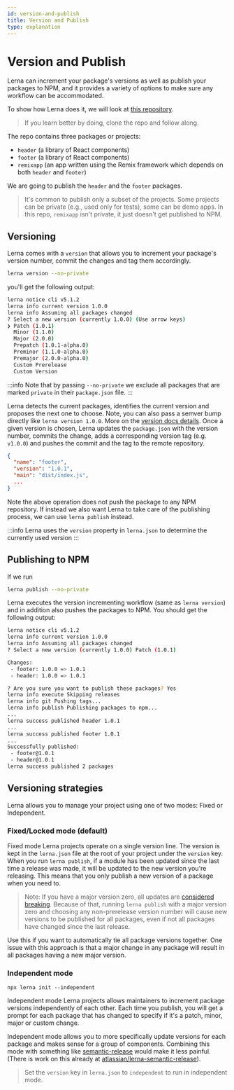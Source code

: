 ```yaml
---
id: version-and-publish
title: Version and Publish
type: explanation
---
```


# Version and Publish

Lerna can increment your package's versions as well as publish your packages to NPM, and it provides a variety of options to make sure any workflow can be accommodated.

To show how Lerna does it, we will look at [this repository](https://github.com/lerna/getting-started-example).

> If you learn better by doing, clone the repo and follow along.

The repo contains three packages or projects:

- `header` (a library of React components)
- `footer` (a library of React components)
- `remixapp` (an app written using the Remix framework which depends on both `header` and `footer`)

We are going to publish the `header` and the `footer` packages.

> It's common to publish only a subset of the projects. Some projects can be private (e.g., used only for tests), some
> can be demo apps. In this repo, `remixapp` isn't private, it just doesn't get published to NPM.

## Versioning

Lerna comes with a `version` that allows you to increment your package's version number, commit the changes and tag them accordingly.

```bash
lerna version --no-private
```

you'll get the following output:

```bash
lerna notice cli v5.1.2
lerna info current version 1.0.0
lerna info Assuming all packages changed
? Select a new version (currently 1.0.0) (Use arrow keys)
❯ Patch (1.0.1)
  Minor (1.1.0)
  Major (2.0.0)
  Prepatch (1.0.1-alpha.0)
  Preminor (1.1.0-alpha.0)
  Premajor (2.0.0-alpha.0)
  Custom Prerelease
  Custom Version
```

:::info
Note that by passing `--no-private` we exclude all packages that are marked `private` in their `package.json` file.
:::

Lerna detects the current packages, identifies the current version and proposes the next one to choose. Note, you can also pass a semver bump directly like `lerna version 1.0.0`. More on the [version docs details](https://github.com/lerna/lerna/tree/main/commands/version#readme). Once a given version is chosen, Lerna updates the `package.json` with the version number, commits the change, adds a corresponding version tag (e.g. `v1.0.0`) and pushes the commit and the tag to the remote repository.

```json title="packages/footer/package.json"
{
  "name": "footer",
  "version": "1.0.1",
  "main": "dist/index.js",
  ...
}
```

Note the above operation does not push the package to any NPM repository. If instead we also want Lerna to take care of the publishing process, we can use `lerna publish` instead.

:::info
Lerna uses the `version` property in `lerna.json` to determine the currently used version
:::

## Publishing to NPM

If we run

```bash
lerna publish --no-private
```

Lerna executes the version incrementing workflow (same as `lerna version`) and in addition also pushes the packages to NPM. You should get the following output:

```bash title="Terminal Output"
lerna notice cli v5.1.2
lerna info current version 1.0.0
lerna info Assuming all packages changed
? Select a new version (currently 1.0.0) Patch (1.0.1)

Changes:
 - footer: 1.0.0 => 1.0.1
 - header: 1.0.0 => 1.0.1

? Are you sure you want to publish these packages? Yes
lerna info execute Skipping releases
lerna info git Pushing tags...
lerna info publish Publishing packages to npm...
...
lerna success published header 1.0.1
...
lerna success published footer 1.0.1
...
Successfully published:
 - footer@1.0.1
 - header@1.0.1
lerna success published 2 packages
```

## Versioning strategies

Lerna allows you to manage your project using one of two modes: Fixed or Independent.

### Fixed/Locked mode (default)

Fixed mode Lerna projects operate on a single version line. The version is kept in the `lerna.json` file at the root of your project under the `version` key. When you run `lerna publish`, if a module has been updated since the last time a release was made, it will be updated to the new version you're releasing. This means that you only publish a new version of a package when you need to.

> Note: If you have a major version zero, all updates are [considered breaking](https://semver.org/#spec-item-4). Because of that, running `lerna publish` with a major version zero and choosing any non-prerelease version number will cause new versions to be published for all packages, even if not all packages have changed since the last release.

Use this if you want to automatically tie all package versions together. One issue with this approach is that a major change in any package will result in all packages having a new major version.

### Independent mode

`npx lerna init --independent`

Independent mode Lerna projects allows maintainers to increment package versions independently of each other. Each time you publish, you will get a prompt for each package that has changed to specify if it's a patch, minor, major or custom change.

Independent mode allows you to more specifically update versions for each package and makes sense for a group of components. Combining this mode with something like [semantic-release](https://github.com/semantic-release/semantic-release) would make it less painful. (There is work on this already at [atlassian/lerna-semantic-release](https://github.com/atlassian/lerna-semantic-release)).

> Set the `version` key in `lerna.json` to `independent` to run in independent mode.
